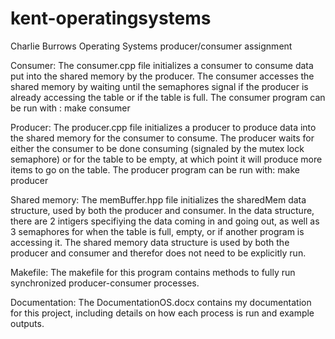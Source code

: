 # kent-operatingsystems
Charlie Burrows
Operating Systems producer/consumer assignment

Consumer:
The consumer.cpp file initializes a consumer to consume data put into the shared memory by the producer. The consumer accesses the shared memory by waiting until the semaphores signal if the producer is already accessing the table or if the table is full.
The consumer program can be run with : make consumer

Producer:
The producer.cpp file initializes a producer to produce data into the shared memory for the consumer to consume. The producer waits for either the consumer to be done consuming (signaled by the mutex lock semaphore) or for the table to be empty, at which point it will produce more items to go on the table.
The producer program can be run with:  make producer

Shared memory:
The memBuffer.hpp file initializes the sharedMem data structure, used by both the producer and consumer. In the data structure, there are 2 intigers specifiying the data coming in and going out, as well as 3 semaphores for when the table is full, empty, or if another program is accessing it.
The shared memory data structure is used by both the producer and consumer and therefor does not need to be explicitly run.

Makefile:
The makefile for this program contains methods to fully run synchronized producer-consumer processes.

Documentation:
The DocumentationOS.docx contains my documentation for this project, including details on how each process is run and example outputs.